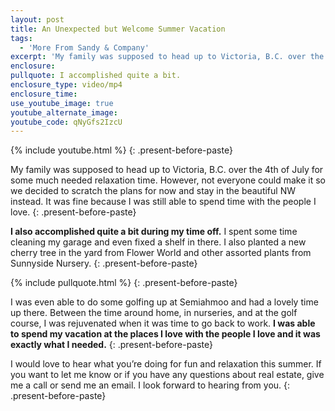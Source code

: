 ```yaml
---
layout: post
title: An Unexpected but Welcome Summer Vacation
tags:
  - 'More From Sandy & Company'
excerpt: 'My family was supposed to head up to Victoria, B.C. over the 4th of July for some much needed relaxation time. However, not everyone could make it so we decided to scratch the plans for now and stay in the beautiful NW instead.'
enclosure:
pullquote: I accomplished quite a bit.
enclosure_type: video/mp4
enclosure_time:
use_youtube_image: true
youtube_alternate_image:
youtube_code: qNyGfs2IzcU
---
```



{% include youtube.html %}
{: .present-before-paste}

My family was supposed to head up to Victoria, B.C. over the 4th of July for some much needed relaxation time. However, not everyone could make it so we decided to scratch the plans for now and stay in the beautiful NW instead. It was fine because I was still able to spend time with the people I love.
{: .present-before-paste}

**I also accomplished quite a bit during my time off.** I spent some time cleaning my garage and even fixed a shelf in there. I also planted a new cherry tree in the yard from Flower World and other assorted plants from Sunnyside Nursery.
{: .present-before-paste}

{% include pullquote.html %}
{: .present-before-paste}

I was even able to do some golfing up at Semiahmoo and had a lovely time up there. Between the time around home, in nurseries, and at the golf course, I was rejuvenated when it was time to go back to work. **I was able to spend my vacation at the places I love with the people I love and it was exactly what I needed.**
{: .present-before-paste}

I would love to hear what you’re doing for fun and relaxation this summer. If you want to let me know or if you have any questions about real estate, give me a call or send me an email. I look forward to hearing from you.
{: .present-before-paste}